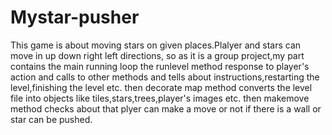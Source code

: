 # Mystar-pusher
This game is about moving stars on given places.Plalyer and stars can move in up down right left directions,
so as it is a group project,my part contains the main running loop the runlevel method response to player's 
action and calls to other methods and tells about instructions,restarting the level,finishing the level etc.
then decorate map method converts the level file into objects like tiles,stars,trees,player's images etc.
then makemove  method checks about that plyer can make a move or not if there is a wall or star can be pushed.
